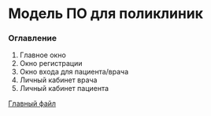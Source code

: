 # Модель ПО для поликлиник


### Оглавление
1.	Главное окно
2.	Окно регистрации
3.	Окно входа для пациента/врача
4.	Личный кабинет врача
5.	Личный кабинет пациента



[Главный файл](https://github.com/platon-p/polyclinic/blob/main/project.py)